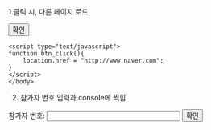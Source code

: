 


1.클릭 시, 다른 페이지 로드 
<html>
	<head></head>
	<body>
	<input type ="button" value ="확인" onclick = "btn_click()"/>

	<script type="text/javascript">
	function btn_click(){
		location.href = "http://www.naver.com";
	}
	</script>
	</body>
	
</html>

2. 참가자 번호 입력과 console에 찍힘 
<html>
<form>
 <label for ="participant"> 참가자 번호: </label>
 <input id = "participant" participant ="participant" type ="text" size ="30"/>
 <input id = "btn" type ="button" value ="확인"/>
</form>
<div id = "startpoint"></div>


<script type="text/javascript">
document.addEventListener('DOMContentLoaded', function(){
 document.getElementById('btn').addEventListener('click', function(){
 var participant = document.getElementById('participant');
 console.log(participant.value);
 },false);
},false);
</script>

</html>
